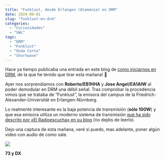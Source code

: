 ```yaml
---
title: "Funklust, desde Erlangen (Alemania) en DRM"
date: 2024-09-01
slug: "funklust-en-drm"
categories:
  - "Curiosidades"
  - "SWL"
tags:
  - "DRM"
  - "Funklust"
  - "Onda Corta"
  - "Shortwave"
---
```


Hace ya tiempo publicaba una entrada en este blog de [como iniciarnos en DRM](https://www.eb1tr.com/drm-digital-radio-mondiale/), de la que he tenido que tirar esta mañana! 🙂

Ayer nos sorprendíamos con **Roberto/EB1HHA** y **Jose Angel/EA1AIW** al poder demodular en DRM una débil señal. Tras comprobar la procedencia vimos que se trataba de “Funklust”, la emisora del campus de la Friedrich-Alexander-Universität en Erlangen-Nürnberg.

Lo realmente interesante es la baja potencia de transmisión (**sólo 100W**) y que esa emisora utiliza un moderno sistema de transmisión [que ha sido descrito por «El Radioescucha» en su blog](https://elradioescucha.net/2021/11/22/alemania-funklust-transmite-ahora-en-drm-por-onda-corta/) (no dejéis de leerlo).

Dejo una captura de esta mañana, veré si puedo, mas adelante, poner algún video con audio de como sale.

![](https://www.eb1tr.com/wp-content/uploads/2024/09/drm.png)

**73 y DX**
